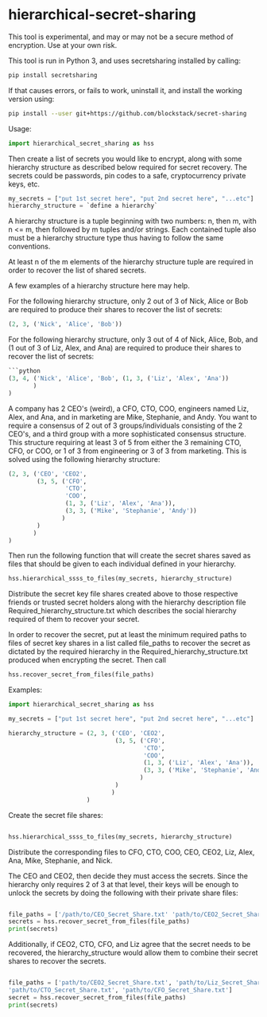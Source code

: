 # hierarchical-secret-sharing

This tool is experimental, and may or may not be a secure method of encryption.
Use at your own risk.

This tool is run in Python 3, and uses secretsharing installed by calling:

```bash
pip install secretsharing
```

If that causes errors, or fails to work, uninstall it, and install the working version using:

```bash
pip install --user git+https://github.com/blockstack/secret-sharing
```

Usage:

```python
import hierarchical_secret_sharing as hss
```
Then create a list of secrets you would like to encrypt, along with some hierarchy structure as described below required for secret recovery.
The secrets could be passwords, pin codes to a safe, cryptocurrency private keys, etc.

```python
my_secrets = ["put 1st secret here", "put 2nd secret here", "...etc"]
hierarchy_structure = `define a hierarchy`
```

A hierarchy structure is a tuple beginning with two numbers: n, then m,
with n <= m, then followed by m tuples and/or strings.
Each contained tuple also must be a hierarchy structure type thus having to
follow the same conventions.

At least n of the m elements of the hierarchy structure tuple are required in order to recover the list of shared secrets.


A few examples of a hierarchy structure here may help.

For the following hierarchy structure, only 2 out of 3 of Nick, Alice or Bob are required to produce their shares to recover the list of secrets:
```python
(2, 3, ('Nick', 'Alice', 'Bob'))
```

For the following hierarchy structure, only 3 out of 4 of Nick, Alice, Bob, and (1 out of 3 of Liz, Alex, and Ana) are required to produce their shares to recover the list of secrets:
```python
```python
(3, 4, ('Nick', 'Alice', 'Bob', (1, 3, ('Liz', 'Alex', 'Ana'))
       )
)
```

A company has 2 CEO's (weird), a CFO, CTO, COO, engineers named Liz, Alex, and Ana, and in marketing are Mike, Stephanie, and Andy. You want to require a consensus of 2 out of 3 groups/individuals consisting of the 2 CEO's, and a third group with a more sophisticated consensus structure. This structure requiring at least 3 of 5 from either the 3 remaining CTO, CFO, or COO, or 1 of 3 from engineering or 3 of 3 from marketing. This is solved using the following hierarchy structure:

```python
(2, 3, ('CEO', 'CEO2',
        (3, 5, ('CFO',
                'CTO',
                'COO',
                (1, 3, ('Liz', 'Alex', 'Ana')),
                (3, 3, ('Mike', 'Stephanie', 'Andy'))
               )
        )
       )
)

```

Then run the following function that will create the secret shares saved as files that should be given to each individual defined in your hierarchy.

```python
hss.hierarchical_ssss_to_files(my_secrets, hierarchy_structure)
```

Distribute the secret key file shares created above to those respective friends or trusted secret holders along with the hierarchy description file Required_hierarchy_structure.txt which describes the social hierarchy required of them to recover your secret.


In order to recover the secret, put at least the minimum required paths to files of secret key shares in a list called file_paths to recover the secret as dictated by the required hierarchy in the Required_hierarchy_structure.txt produced when encrypting the secret.
Then call

```python
hss.recover_secret_from_files(file_paths)
```

Examples:

```python
import hierarchical_secret_sharing as hss

my_secrets = ["put 1st secret here", "put 2nd secret here", "...etc"]

hierarchy_structure = (2, 3, ('CEO', 'CEO2',
                              (3, 5, ('CFO',
                                      'CTO',
                                      'COO',
                                      (1, 3, ('Liz', 'Alex', 'Ana')),
                                      (3, 3, ('Mike', 'Stephanie', 'Andy'))
                                     )
                              )
                             )
                      )

```

Create the secret file shares:

```python

hss.hierarchical_ssss_to_files(my_secrets, hierarchy_structure)
```

Distribute the corresponding files to CFO, CTO, COO, CEO, CEO2, Liz, Alex, Ana, Mike, Stephanie, and Nick.

The CEO and CEO2, then decide they must access the secrets.  Since the hierarchy only requires 2 of 3 at that level, their keys will be enough to unlock the secrets by doing the following with their private share files:


```python

file_paths = ['/path/to/CEO_Secret_Share.txt' 'path/to/CEO2_Secret_Share.txt']
secrets = hss.recover_secret_from_files(file_paths)
print(secrets)

```

Additionally, if CEO2, CTO, CFO, and Liz agree that the secret needs to be recovered, the hierarchy_structure would allow them to combine their secret shares to recover the secrets.


```python

file_paths = ['path/to/CEO2_Secret_Share.txt', 'path/to/Liz_Secret_Share.txt', 
'path/to/CTO_Secret_Share.txt', 'path/to/CFO_Secret_Share.txt']
secret = hss.recover_secret_from_files(file_paths)
print(secrets)

```
